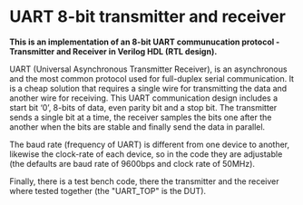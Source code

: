 # UART 8-bit transmitter and receiver
**This is an implementation of an 8-bit UART communucation protocol - Transmitter and Receiver in Verilog HDL (RTL design).**

UART (Universal Asynchronous Transmitter Receiver), is an asynchronous and the most common protocol used for full-duplex serial communication.
It is a cheap solution that requires a single wire for transmitting the data and another wire for receiving.
This UART communication design includes a start bit ‘0’, 8-bits of data, even parity bit and a stop bit.
The transmitter sends a single bit at a time, the receiver samples the bits one after the another when the bits are stable and finally send the data in parallel.

The baud rate (frequency of UART) is different from one device to another, likewise the clock-rate of each device, so in the code they are adjustable (the defaults are baud rate of 9600bps and clock rate of 50MHz).

Finally, there is a test bench code, there the transmitter and the receiver where tested together (the "UART_TOP" is the DUT). 


